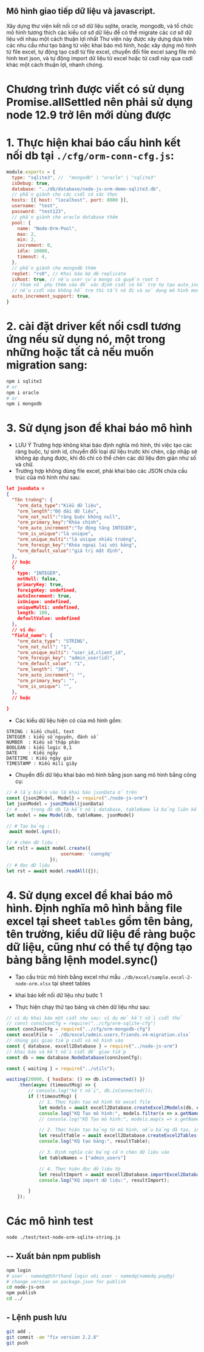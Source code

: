 
## Mô hình giao tiếp dữ liệu và javascript.
Xây dựng thư viện kết nối cơ sở dữ liệu sqlite, oracle, mongodb, và tổ chức mô hình tương thích các kiểu cơ sở dữ liệu để có thể migrate các cơ sở dữ liệu với nhau một cách thuận lợi nhất
Thư viện này được xây dựng dựa trên các nhu cầu như tạo bảng từ việc khai báo mô hình, hoặc xây dựng mô hình từ file excel, tự động tạo csdl từ file excel, chuyển đổi file excel sang file mô hình text json, và tự động import dữ liệu từ excel hoặc từ csdl này qua csdl khác một cách thuận lợi, nhanh chóng.

# Chương trình được viết có sử dụng  Promise.allSettled nên phải sử dụng node 12.9 trở lên mới dùng được

# 1. Thực hiện khai báo cấu hình kết nối db tại `./cfg/orm-conn-cfg.js`:
```js
module.exports = {
  type: "sqlite3", //  "mongodb" | "oracle" | "sqlite3"
  isDebug: true,
  database: "../db/database/node-js-orm-demo-sqlite3.db",
  // phần giành cho các csdl có xác thực
  hosts: [{ host: "localhost", port: 8080 }],
  username: "test",
  password: "test123",
  // phần giành cho oracle database thêm
  pool: {
    name: "Node-Orm-Pool",
    max: 2,
    min: 2,
    increment: 0,
    idle: 10000,
    timeout: 4,
  },
  // phần giành cho mongodb thêm
  repSet: "rs0", // Khai báo bộ db replicate
  isRoot: true, // nếu user của mongo có quyền root t
  // tham số phụ thêm vào để xác định csdl có hỗ trợ tự tạo auto_increment không?
  // nếu csdl nào không hổ trợ thì tắt nó đi và sử dụng mô hình model để tạo id tự động
  auto_increment_support: true,
}
```

# 2. cài đặt driver kết nối csdl tương ứng nếu sử dụng nó, một trong những hoặc tất cả nếu muốn migration sang:
```sh
npm i sqlite3
# or
npm i oracle
# or
npm i mongodb
```
# 3. Sử dụng json để khai báo mô hình
- LƯU Ý Trường hợp không khai báo định nghĩa mô hình, thì việc tạo các ràng buộc, tự sinh id, chuyển đổi loại dữ liệu trước khi chèn, cập nhập sẽ không áp dụng được, khi đó chỉ có thể chèn các dữ liệu đơn giản như số và chữ.
- Trường hợp không dùng file excel, phải khai báo các JSON chứa cấu trúc của mô hình như sau:
```json
let jsonData = 
{
  "Tên trường": {
    "orm_data_type":"Kiểu dữ liệu",
    "orm_length":"Độ dài dữ liệu",
    "orm_not_null":"ràng buộc không null",
    "orm_primary_key":"Khóa chính",
    "orm_auto_increment":"Tự động tăng INTEGER",
    "orm_is_unique":"là unique",
    "orm_unique_multi":"là unique nhiều trường",
    "orm_foreign_key":"Khóa ngoại lai với bảng",
    "orm_default_value":"giá trị mặt định",
  },
  // hoặc 
  {
    type: "INTEGER",
    notNull: false,
    primaryKey: true,
    foreignKey: undefined,
    autoIncrement: true,
    isUnique: undefined,
    uniqueMulti: undefined,
    length: 100,
    defaultValue: undefined
  },
  // ví dụ:
  "field_name": {
    "orm_data_type": "STRING",
    "orm_not_null": "1",
    "orm_unique_multi": "user_id,client_id",
    "orm_foreign_key": "admin_user(id)",
    "orm_default_value": "1",
    "orm_length": "30",
    "orm_auto_increment": "",
    "orm_primary_key": "",
    "orm_is_unique": "",
  },
  // hoặc
  
}
```
- Các kiểu dữ liệu hiện có của mô hình gồm:
```
STRING : kiểu chuỗi, text
INTEGER : kiểu số nguyên, đánh số 
NUMBER  : Kiểu số thập phân 
BOOLEAN : kiểu logic 0,1
DATE    : Kiểu ngày
DATETIME : Kiểu ngày giờ
TIMESTAMP : Kiểu mili giây
```
- Chuyển đổi dữ liệu khai báo mô hình bằng json sang mô hình bằng công cụ:

```js
// # lấy biến vào là khai báo jsonData ở trên
const {json2Model, Model} = require("./node-js-orm")
let jsonModel = json2Model(jsonData)
// # ... trong đó db là kết nối database, tableName là bảng liên kết
let model = new Model(db, tableName, jsonModel)

// # Tạo bảng :
 await model.sync();

// # chèn dữ liệu :
let rslt = await model.create({
                    username: 'cuongdq'
                });
// # đọc dữ liệu
let rst = await model.readAll({});
```

# 4. Sử dụng excel để khai báo mô hình. Định nghĩa mô hình bằng file excel tại sheet `tables` gồm tên bảng, tên trường, kiểu dữ liệu để ràng buộc dữ liệu, cũng như có thể tự động tạo bảng bằng lệnh model.sync()

- Tạo cấu trúc mô hình bằng excel như mẫu `./db/excel/sample.excel-2-node-orm.xlsx` tại sheet tables

- khai báo kết nối dữ liệu như bước 1

- Thực hiện chạy thử tạo bảng và chèn dữ liệu như sau:

```js
// ví dụ khai báo một csdl như sau: ví dụ mở kết nối csdl thử
// const connJsonCfg = require("../cfg/orm-sqlite-cfg")
const connJsonCfg = require("../cfg/orm-mongodb-cfg")
const excelFile = `./db/excel/admin.users.friends.v4-migration.xlsx`
// nhúng gói giao tiếp csdl và mô hình vào
const { database, excell2Database } = require("../node-js-orm")
// khai báo và kết nối csdl để giao tiếp
const db = new database.NodeDatabase(connJsonCfg);

const { waiting } = require("../utils");

waiting(20000, { hasData: () => db.isConnected() })
    .then(async (timeoutMsg) => {
        // console.log("kết nối", db.isConnected());
        if (!timeoutMsg) {
            // 1. Thực hiện tạo mô hình từ excel file
            let models = await excell2Database.createExcel2Models(db, excelFile)
            console.log("KQ Tạo mô hình:", models.filter(x => x.getName() === "tables").map(x => x.getStructure())[0]);
            // console.log("KQ Tạo mô hình:", models.map(x => x.getName()));

            // 2. Thực hiện tạo bảng từ mô hình, nếu bảng đã tạo, index đã tạo trước đó thì sẽ báo lỗi
            let resultTable = await excell2Database.createExcel2Tables(models)
            console.log("KQ tạo bảng:", resultTable);

            // 3. Định nghĩa các bảng cần chèn dữ liệu vào
            let tableNames = ["admin_users"]

            // 4. Thực hiện đọc dữ liệu từ 
            let resultImport = await excell2Database.importExcel2Database(models, excelFile, tableNames, 1)
            console.log("KQ import dữ liệu:", resultImport);

        }
    });
```

# Các mô hình test
```sh
node ./test/test-node-orm-sqlite-string.js
```

## -- Xuất bản npm publish
```sh
npm login
# user - namedq@Shrthand login với user - namedq(namedq.pay@g)
# change version on package.json for publish
cd node-js-orm
npm publish
cd ../
```

## - Lệnh push lưu
```sh
git add .
git commit -am "fix version 2.2.8"
git push
```